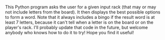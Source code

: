 This Python program asks the user for a given input rack (that may or may not include letters from the board). It then displays the best possible options to form a word.
Note that it always includes a bingo if the result word is at least 7 letters, because it can't tell when a letter is on the board or on the player's rack.
I'll probably update that code in the future, but welcome anybody who knows how to do it to try!
Hope you find it useful!
